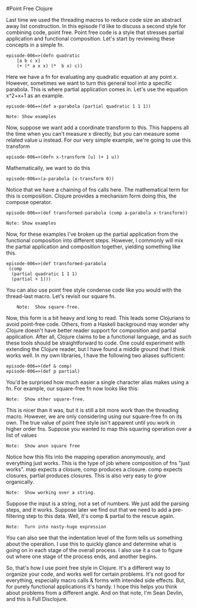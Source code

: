 #Point Free Clojure

Last time we used the threading macros to reduce code size an abstract away list construction.  In this
episode I'd like to discuss a second style for combining code, point free.  Point free code is a style that
stresses partial application and functional composition.  Let's start by reviewing these concepts in a simple
fn.

	episode-006=>(defn quadratic
	  	[a b c x]
	  	(+ (* a x x) (*  b x) c))
	
Here we have a fn for evaluating any quadratic equation at any point x.  However, sometimes we want to turn this
general tool into a specific parabola.  This is where partial application comes in. Let's use the equation x^2+x+1 as an
example.

	episode-006=>(def a-parabola (partial quadratic 1 1 1))
	
	Note: Show examples
	
Now, suppose we want add a coordinate transform to this.  This happens all the time when you can't measure x directly, but
you can measure some related value u instead.  For our very simple example, we're going to use this transform

	episode-006=>(defn x-transform [u] (+ 1 u))
	
Mathematically, we want to do this

	episode-006=>(a-parabola (x-transform 0))
	
Notice that we have a chaining of fns calls here.  The mathematical term for this is composition.  Clojure provides a 
mechanism form doing this, the compose operator.

	episode-006=>(def transformed-parabola (comp a-parabola x-transform))
	
	Note: Show examples
	
Now, for these examples I've broken up the partial application from the functional composition into different 
steps.  However, I commonly will mix the partial application and composition together, yielding something like
this.

	episode-006=>(def transformed-parabola
     (comp
      (partial quadratic 1 1 1)
      (partial + 1)))

You can also use point free style condense code like you would with the thread-last macro.  Let's revisit our square fn.

		Note:  Show square-free.

Now, this form is a bit heavy and long to read.  This leads some Clojurians to avoid point-free code.  Others, from a
Haskell background may wonder why Clojure doesn't have better reader support for composition and partial application.
After all, Clojure claims to be a functional language, and as such these tools should be straightforward to code. One 
could experiment with extending the Clojure reader, but I have found a middle ground that I think works well. In my own 
libraries, I have the following two aliases sufficient:

	episode-006=>(def & comp)
	episode-006=>(def p partial)

You'd be surprised how much easier a single character alias makes using a fn.  For example, our square-free fn now looks
like this:

	Note:  Show other square-free.
	
This is nicer than it was, but it is still a bit more work than the threading macro.  However, we are only considering
using our square-free fn on its own.  The true value of point free style isn't apparent until you work in higher order
fns.  Suppose you wanted to map this squaring operation over a list of values

	Note:  Show anon square free

Notice how this fits into the mapping operation anonymously, and everything just works.  This is the type of job where
composition of fns "just works".  map expects a closure, comp produces a closure.  comp expects closures, partial
produces closures.  This is also very easy to grow organically.

	Note:  Show working over a string.
	
Suppose the input is a string, not a set of numbers.  We just add the parsing steps, and it works.  Suppose later we find
out that we need to add a pre-filtering step to this data.  Well, it's comp & partial to the rescue again.

	Note:  Turn into nasty-huge expression
	
You can also see that the indentation level of the form tells us something about the operation.  I use this to quickly
glance and determine what is going on in each stage of the overall process.  I also use it a cue to figure out where one
stage of the process ends, and another begins.

So, that's how I use point free style in Clojure.  It's a different way to organize your code, and works well for certain
problems.  It's not good for everything, especially macro calls & forms with intended side effects.  But, for purely 
functional applications it's handy.  I hope this helps you think about problems from a different angle.  And on that
note, I'm Sean Devlin, and this is Full Disclojure.
